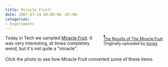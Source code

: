```yaml
---
title: Miracle Fruit!
date: 2007-07-24 00:00:00 -07:00
categories:
- Experiments
---
```


<p><div style="float: right; margin-left: 10px; margin-bottom: 10px;"> <a href="http://www.flickr.com/photos/torrez/887869965/" title="photo sharing"><img src="http://farm2.static.flickr.com/1031/887869965_177450edc9_m.jpg" alt="" style="border: solid 2px #000000;" /></a> <br /> <span style="font-size: 0.9em; margin-top: 0px;">  <a href="http://www.flickr.com/photos/torrez/887869965/">The Results of The Miracle Fruit</a>  <br />  Originally uploaded by <a href="http://www.flickr.com/people/torrez/">torrez</a> </span></div>Today in Tech we sampled <a href="http://en.wikipedia.org/wiki/Miracle_fruit">Miracle Fruit</a>. It was very interesting, at times completely weird, but it's not quite a "miracle". <br /><br />Click the photo to see how Miracle Fruit converted some of these items.<br clear="all" /></p>
